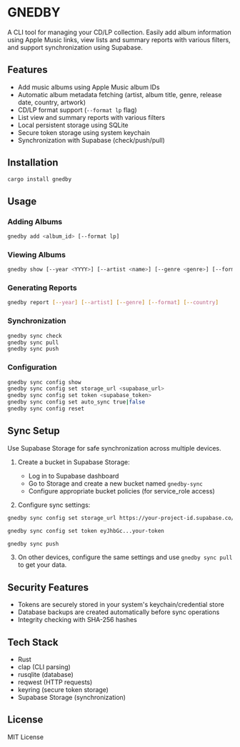 # GNEDBY

A CLI tool for managing your CD/LP collection. Easily add album information using Apple Music links, view lists and summary reports with various filters, and support synchronization using Supabase.

## Features

- Add music albums using Apple Music album IDs
- Automatic album metadata fetching (artist, album title, genre, release date, country, artwork)
- CD/LP format support (`--format lp` flag)
- List view and summary reports with various filters
- Local persistent storage using SQLite
- Secure token storage using system keychain
- Synchronization with Supabase (check/push/pull)

## Installation

```bash
cargo install gnedby
```

## Usage

### Adding Albums

```bash
gnedby add <album_id> [--format lp]
```

### Viewing Albums

```bash
gnedby show [--year <YYYY>] [--artist <name>] [--genre <genre>] [--format <CD|LP>] [--country <country>] [--order-by id|album|artist|year]
```

### Generating Reports

```bash
gnedby report [--year] [--artist] [--genre] [--format] [--country]
```

### Synchronization

```bash
gnedby sync check
gnedby sync pull
gnedby sync push
```

### Configuration

```bash
gnedby sync config show
gnedby sync config set storage_url <supabase_url>
gnedby sync config set token <supabase_token>
gnedby sync config set auto_sync true|false
gnedby sync config reset
```

## Sync Setup

Use Supabase Storage for safe synchronization across multiple devices.

1. Create a bucket in Supabase Storage:

   - Log in to Supabase dashboard
   - Go to Storage and create a new bucket named `gnedby-sync`
   - Configure appropriate bucket policies (for service_role access)

2. Configure sync settings:

```bash
gnedby sync config set storage_url https://your-project-id.supabase.co/storage/v1/object/gnedby-sync

gnedby sync config set token eyJhbGc...your-token

gnedby sync push
```

3. On other devices, configure the same settings and use `gnedby sync pull` to get your data.

## Security Features

- Tokens are securely stored in your system's keychain/credential store
- Database backups are created automatically before sync operations
- Integrity checking with SHA-256 hashes

## Tech Stack

- Rust
- clap (CLI parsing)
- rusqlite (database)
- reqwest (HTTP requests)
- keyring (secure token storage)
- Supabase Storage (synchronization)

## License

MIT License
